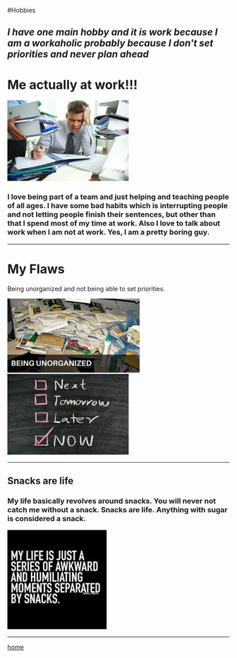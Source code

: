#Hobbies

## ***I have one main hobby and it is work because I am a workaholic probably because I don't set priorities and never plan ahead***

# Me actually at work!!!
![photograph of me at work](meatwork.jpg)

### I love being part of a team and just helping and teaching people of all ages. I have some bad habits which is interrupting people and not letting people finish their sentences, but other than that I spend most of my time at work. Also I love to talk about work when I am not at work. Yes, I am a pretty boring guy.

---


# My Flaws
 Being unorganized and not being able to set priorities.
 
 ![being unorganized](mydesk.jpg)
 ![everything is a now priority](priorities.jpg)
 
 ---
 
 ## Snacks are life
 
 ### My life basically revolves around snacks. You will never not catch me without a snack. Snacks are life. Anything with sugar is considered a snack.
 
 ![Snacklife](mylife.jpg)
 
 ---
 
 [home](index)
